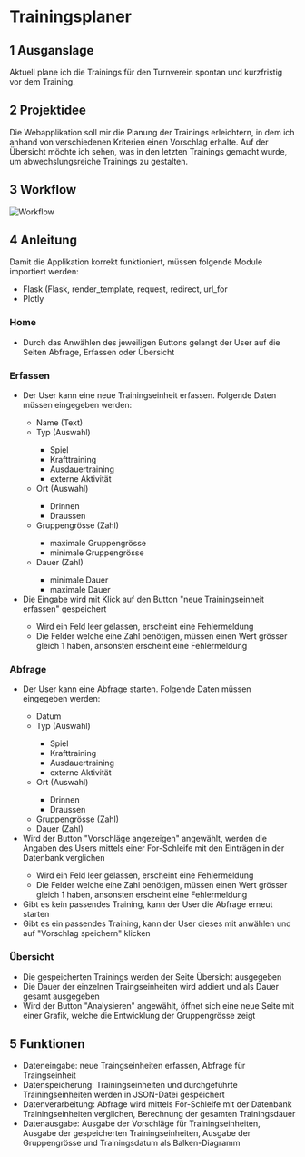 # Trainingsplaner

## 1 Ausganslage

Aktuell plane ich die Trainings für den Turnverein spontan und kurzfristig vor dem Training.

## 2 Projektidee

Die Webapplikation soll mir die Planung der Trainings erleichtern, in dem ich anhand von verschiedenen Kriterien einen Vorschlag erhalte. Auf der Übersicht möchte ich sehen, was in den letzten Trainings gemacht wurde, um abwechslungsreiche Trainings zu gestalten.

## 3 Workflow
![Workflow](../master/PROG2/workflow.png)

## 4 Anleitung
Damit die Applikation korrekt funktioniert, müssen folgende Module importiert werden:
<br>
<ul>
    <li>Flask (Flask, render_template, request, redirect, url_for</li>
    <li>Plotly</li>
</ul>

### Home
<ul>
    <li>Durch das Anwählen des jeweiligen Buttons gelangt der User auf die Seiten Abfrage, Erfassen oder Übersicht</li>
</ul>

### Erfassen
<ul>
    <li>Der User kann eine neue Trainingseinheit erfassen. Folgende Daten müssen eingegeben werden:</li>
        <ul>
            <li>Name (Text)</li>
            <li>Typ (Auswahl)</li>
                <ul>
                    <li>Spiel</li>
                    <li>Krafttraining</li>
                    <li>Ausdauertraining</li>
                    <li>externe Aktivität</li>
                </ul>
            <li>Ort (Auswahl)</li>
                <ul>
                    <li>Drinnen</li>
                    <li>Draussen</li>
                </ul>
            <li>Gruppengrösse (Zahl) </li>
                <ul>
                    <li>maximale Gruppengrösse</li>
                    <li>minimale Gruppengrösse</li>
                </ul>
            <li>Dauer (Zahl) </li>
                <ul>
                    <li>minimale Dauer</li>
                    <li>maximale Dauer</li>
                </ul>
        </ul>
    <li>Die Eingabe wird mit Klick auf den Button "neue Trainingseinheit erfassen" gespeichert</li>
        <ul>
            <li>Wird ein Feld leer gelassen, erscheint eine Fehlermeldung</li>
            <li>Die Felder welche eine Zahl benötigen, müssen einen Wert grösser gleich 1 haben, ansonsten erscheint eine Fehlermeldung</li>
        </ul>
</ul>

### Abfrage
<ul>
    <li>Der User kann eine Abfrage starten. Folgende Daten müssen eingegeben werden:</li>
        <ul>
            <li>Datum</li>
            <li>Typ (Auswahl)</li>
                <ul>
                    <li>Spiel</li>
                    <li>Krafttraining</li>
                    <li>Ausdauertraining</li>
                    <li>externe Aktivität</li>
                </ul>
            <li>Ort (Auswahl)</li>
                <ul>
                    <li>Drinnen</li>
                    <li>Draussen</li>
                </ul>
            <li>Gruppengrösse (Zahl) </li>
            <li>Dauer (Zahl) </li>
        </ul>
    <li>Wird der Button "Vorschläge angezeigen" angewählt, werden die Angaben des Users mittels einer For-Schleife mit den Einträgen in der Datenbank verglichen</li>
        <ul>
            <li>Wird ein Feld leer gelassen, erscheint eine Fehlermeldung</li>
            <li>Die Felder welche eine Zahl benötigen, müssen einen Wert grösser gleich 1 haben, ansonsten erscheint eine Fehlermeldung</li>
        </ul>
    <li>Gibt es kein passendes Training, kann der User die Abfrage erneut starten</li>
    <li>Gibt es ein passendes Training, kann der User dieses mit anwählen und auf "Vorschlag speichern" klicken</li>
</ul>

### Übersicht
<ul>
    <li>Die gespeicherten Trainings werden der Seite Übersicht ausgegeben</li>
    <li>Die Dauer der einzelnen Traingseinheiten wird addiert und als Dauer gesamt ausgegeben</li>
    <li>Wird der Button "Analysieren" angewählt, öffnet sich eine neue Seite mit einer Grafik, welche die Entwicklung der Gruppengrösse zeigt</li>
</ul>

## 5 Funktionen
<ul>
    <li>Dateneingabe: neue Traingseinheiten erfassen, Abfrage für Traingseinheit</li>
    <li>Datenspeicherung: Trainingseinheiten und durchgeführte Trainingseinheiten werden in JSON-Datei gespeichert</li>
    <li>Datenverarbeitung: Abfrage wird mittels For-Schleife mit der Datenbank Trainingseinheiten verglichen, Berechnung der gesamten Trainingsdauer</li>
    <li>Datenausgabe: Ausgabe der Vorschläge für Trainingseinheiten, Ausgabe der gespeicherten Trainingseinheiten, Ausgabe der Gruppengrösse und Trainingsdatum als Balken-Diagramm</li>
</ul>
